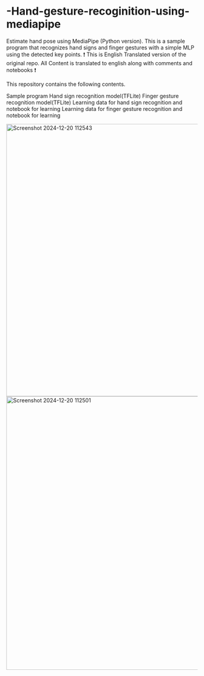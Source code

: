 # -Hand-gesture-recoginition-using-mediapipe

Estimate hand pose using MediaPipe (Python version).
This is a sample program that recognizes hand signs and finger gestures with a simple MLP using the detected key points.
❗ ️This is English Translated version of the original repo. All Content is translated to english along with comments and notebooks ❗

This repository contains the following contents.

Sample program
Hand sign recognition model(TFLite)
Finger gesture recognition model(TFLite)
Learning data for hand sign recognition and notebook for learning
Learning data for finger gesture recognition and notebook for learning

<img width="1195" height="715" alt="Screenshot 2024-12-20 112543" src="https://github.com/user-attachments/assets/e4bf301a-2c3d-4031-90f9-e9d005f0a8c7" />
<img width="1195" height="718" alt="Screenshot 2024-12-20 112501" src="https://github.com/user-attachments/assets/fba796c3-26d1-4be3-adb5-06e8d14dda3a" />
